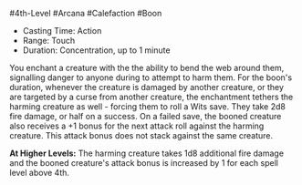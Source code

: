 #4th-Level #Arcana #Calefaction #Boon
 
- Casting Time: Action
- Range: Touch
- Duration: Concentration, up to 1 minute  

You enchant a creature with the the ability to bend the web around them, signalling danger to anyone during to attempt to harm them. For the boon's duration, whenever the creature is damaged by another creature, or they are targeted by a curse from another creature, the enchantment tethers the harming creature as well - forcing them to roll a Wits save. They take 2d8 fire damage, or half on a success. On a failed save, the booned creature also receives a +1 bonus for the next attack roll against the harming creature. This attack bonus does not stack against the same creature.
 
**At Higher Levels:** The harming creature takes 1d8 additional fire damage and the booned creature's attack bonus is increased by 1 for each spell level above 4th.